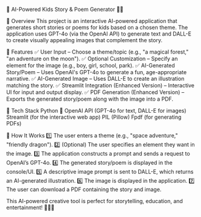 🌟 AI-Powered Kids Story & Poem Generator 📖✨

📌 Overview
This project is an interactive AI-powered application that generates short stories or poems for kids based on a chosen theme. The application uses GPT-4o (via the OpenAI API) to generate text and DALL-E to create visually appealing images that complement the story.

🎯 Features
✅ User Input – Choose a theme/topic (e.g., "a magical forest," "an adventure on the moon").
✅ Optional Customization – Specify an element for the image (e.g., boy, girl, school, park).
✅ AI-Generated Story/Poem – Uses OpenAI's GPT-4o to generate a fun, age-appropriate narrative.
✅ AI-Generated Image – Uses DALL-E to create an illustration matching the story.
✅ Streamlit Integration (Enhanced Version) – Interactive UI for input and output display.
✅ PDF Generation (Enhanced Version) – Exports the generated story/poem along with the image into a PDF.

🔧 Tech Stack
Python 🐍
OpenAI API (GPT-4o for text, DALL-E for images)
Streamlit (for the interactive web app)
PIL (Pillow) 
Fpdf (for generating PDFs)

🚀 How It Works
1️⃣ The user enters a theme (e.g., "space adventure," "friendly dragon").
2️⃣ (Optional) The user specifies an element they want in the image.
3️⃣ The application constructs a prompt and sends a request to OpenAI’s GPT-4o.
4️⃣ The generated story/poem is displayed in the console/UI.
5️⃣ A descriptive image prompt is sent to DALL-E, which returns an AI-generated illustration.
6️⃣ The image is displayed in the application.
7️⃣  The user can download a PDF containing the story and image.

This AI-powered creative tool is perfect for storytelling, education, and entertainment! 🚀📖✨
